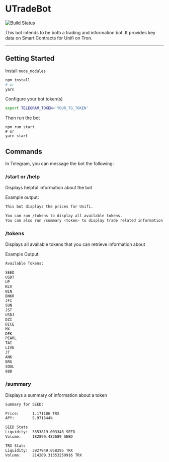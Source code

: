# UTradeBot

[![Build Status](https://travis-ci.org/TheLoneRonin/UTradeBot.svg?branch=master)](https://travis-ci.org/TheLoneRonin/UTradeBot)

This bot intends to be both a trading and information bot.
It provides key data on Smart Contracts for Unifi on Tron.

---

## Getting Started

Install `node_modules`

```bash
npm install
# or
yarn
```

Configure your bot token(s)

```bash
export TELEGRAM_TOKEN='YOUR_TG_TOKEN'
```

Then run the bot

```
npm run start
# or
yarn start
```

## Commands

In Telegram, you can message the bot the following:

### /start or /help

Displays helpful information about the bot

Example output:

```bash
This bot displays the prices for Unifi.

You can run /tokens to display all available tokens.
You can also run /summary <token> to display trade related information for that token.
```

### /tokens

Displays all available tokens that you can retrieve information about

Example Output:

```bash
Available Tokens:

SEED
USDT
UP
KLV
WIN
BNKR
JFI
SUN
JST
USDJ
DZI
DICE
MX
DFK
PEARL
TAI
LIVE
JT
ANK
BRG
SOUL
888
```

### /summary <token>

Displays a summary of information about a token

```bash
Summary for SEED:

Price:      1.171186 TRX
APY:        5.971544%

SEED Stats
Liquidity:  3353819.003343 SEED
Volume:     182899.482689 SEED

TRX Stats
Liquidity:  3927949.058295 TRX
Volume:     214209.31353259916 TRX
```

